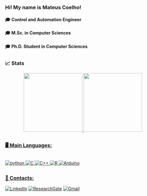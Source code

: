 ### Hi! My name is Mateus Coelho!

#### 🎓 Control and Automation Engineer
#### 🎓  M.Sc. in Computer Sciences
#### 🎓  Ph.D. Student in Computer Sciences

##
### 📈 Stats

<div align="center">
  <a href="https://github.com/matcoelhos">
  <img height="190em" src="https://github-readme-stats.vercel.app/api?username=matcoelhos&show_icons=true&theme=blue-green&include_all_commits=true&count_private=true"/>
  <img height="190em" src="https://github-readme-stats.vercel.app/api/top-langs/?username=matcoelhos&layout=compact&langs_count=7&theme=blue-green"/>
</div>

##
### 🖥️ Main Languages:

<div style = "display: inline_block"><br/>
    <img alinm="center" alt="python" src="https://img.shields.io/badge/Python-3776AB?style=for-the-badge&logo=python&logoColor=white">
    <img alinm="center" alt="C" src="https://img.shields.io/badge/C-00599C?style=for-the-badge&logo=c&logoColor=white">
    <img alinm="center" alt="C++" src="https://img.shields.io/badge/C%2B%2B-00599C?style=for-the-badge&logo=c%2B%2B&logoColor=white">
    <img alinm="center" alt="R" src="https://img.shields.io/badge/R-276DC3?style=for-the-badge&logo=r&logoColor=white">
    <img alinm="center" alt="Arduino" src="https://img.shields.io/badge/-Arduino-00979D?style=for-the-badge&logo=Arduino&logoColor=white">
</div>
    
##
### 💬 Contacts:   

[![Linkedin](https://img.shields.io/badge/LinkedIn-0077B5?style=for-the-badge&logo=linkedin&logoColor=white)](https://www.linkedin.com/in/mateuscoelhos/)
[![ResearchGate](https://img.shields.io/badge/ResearchGate-00CCBB?style=for-the-badge&logo=ResearchGate&logoColor=white)](https://www.researchgate.net/profile/Mateus-Silva-19)
[![Gmail](https://img.shields.io/badge/Gmail-D14836?style=for-the-badge&logo=gmail&logoColor=white)](mailto:mateuscoelho.ccom@gmail.com)
